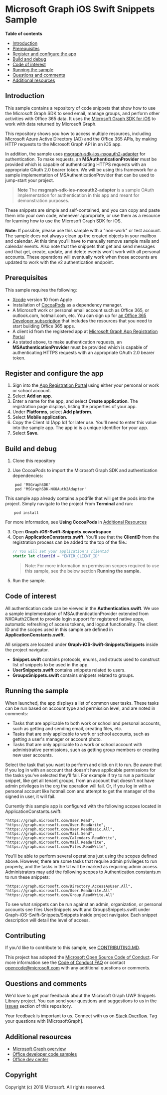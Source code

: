 # Microsoft Graph iOS Swift Snippets Sample

**Table of contents**

* [Introduction](#introduction)
* [Prerequisites](#prerequisites)
* [Register and configure the app](#register)
* [Build and debug](#build)
* [Code of interest](#code-of-interest)
* [Running the sample](#running-the-sample)
* [Questions and comments](#questions)
* [Additional resources](#additional-resources)

<a name="introduction"></a>
## Introduction

This sample contains a repository of code snippets that show how to use the Microsoft Graph SDK to send email, manage groups, and perform other activities with Office 365 data. It uses the [Microsoft Graph SDK for iOS](https://github.com/microsoftgraph/msgraph-sdk-ios) to work with data returned by Microsoft Graph.

This repository shows you how to access multiple resources, including Microsoft Azure Active Directory (AD) and the Office 365 APIs, by making HTTP requests to the Microsoft Graph API in an iOS app. 

In addition, the sample uses [msgraph-sdk-ios-nxoauth2-adapter](https://github.com/microsoftgraph/msgraph-sdk-ios-nxoauth2-adapter) for authentication. To make requests, an **MSAuthenticationProvider** must be provided which is capable of authenticating HTTPS requests with an appropriate OAuth 2.0 bearer token. We will be using this framework for a sample implementation of MSAuthenticationProvider that can be used to jump-start your project.

 > **Note** The **msgraph-sdk-ios-nxoauth2-adapter** is a sample OAuth implementation for authentication in this app and meant for demonstration purposes.

These snippets are simple and self-contained, and you can copy and paste them into your own code, whenever appropriate, or use them as a resource for learning how to use the Microsoft Graph SDK for iOS.

**Note:** If possible, please use this sample with a "non-work" or test account. The sample does not always clean up the created objects in your mailbox and calendar. At this time you'll have to manually remove sample mails and calendar events. Also note that the snippets that get and send messages and that get, create, update, and delete events won't work with all personal accounts. These operations will eventually work when those accounts are updated to work with the v2 authentication endpoint.

 

<a name="prerequisites"></a>
## Prerequisites ##

This sample requires the following:  
* [Xcode](https://developer.apple.com/xcode/downloads/) version 10 from Apple 
* Installation of [CocoaPods](https://guides.cocoapods.org/using/using-cocoapods.html)  as a dependency manager.
* A Microsoft work or personal email account such as Office 365, or outlook.com, hotmail.com, etc. You can sign up for [an Office 365 Developer subscription](https://aka.ms/devprogramsignup) that includes the resources that you need to start building Office 365 apps.
* A client id from the registered app at [Microsoft Graph App Registration Portal](https://graph.microsoft.io/en-us/app-registration)
* As stated above, to make authentication requests, an **MSAuthenticationProvider** must be provided which is capable of authenticating HTTPS requests with an appropriate OAuth 2.0 bearer token. 

<a name="register"></a>
## Register and configure the app

1. Sign into the [App Registration Portal](https://apps.dev.microsoft.com/) using either your personal or work or school account.  
2. Select **Add an app**.  
3. Enter a name for the app, and select **Create application**. The registration page displays, listing the properties of your app.  
4. Under **Platforms**, select **Add platform**.  
5. Select **Mobile application**.  
6. Copy the Client Id (App Id) for later use. You'll need to enter this value into the sample app. The app id is a unique identifier for your app.   
7. Select **Save**.  


<a name="build"></a>
## Build and debug ##

1. Clone this repository
2. Use CocoaPods to import the Microsoft Graph SDK and authentication dependencies:

		pod 'MSGraphSDK'
		pod 'MSGraphSDK-NXOAuth2Adapter'


 This sample app already contains a podfile that will get the pods into  the project. Simply navigate to the project From **Terminal** and run:

        pod install

   For more information, see **Using CocoaPods** in [Additional Resources](#AdditionalResources)

3. Open **Graph-iOS-Swift-Snippets.xcworkspace**
4. Open **ApplicationConstants.swift**. You'll see that the **ClientID** from the registration process can be added to the top of the file.:
   ```swift
   // You will set your application's clientId
   static let clientId = "ENTER_CLIENT_ID"    
   ```
    > Note: For more information on permission scopes required to use this sample, see the below section **Running the sample.**
5. Run the sample.

## Code of interest
All authentication code can be viewed in the **Authentication.swift**. We use a sample implementation of MSAuthenticationProvider extended from NXOAuth2Client to provide login support for registered native apps, automatic refreshing of access tokens, and logout functionality.
The client ID and the scopes used in this sample are defined in **ApplicationConstants.swift**.

All snippets are located under **Graph-iOS-Swift-Snippets/Snippets** inside the project navigator.
- **Snippet.swift** contains protocols, enums, and structs used to construct list of snippets to be used in the app.
- **UserSnippets.swift** contains snippets related to users.
- **GroupsSnippets.swift** contains snippets related to groups.

## Running the sample

When launched, the app displays a list of common user tasks. These tasks can be run based on account type and permission level, and are noted in comments:

- Tasks that are applicable to both work or school and personal accounts, such as getting and sending email, creating files, etc.
- Tasks that are only applicable to work or school accounts, such as getting a user's manager or account photo.
- Tasks that are only applicable to a work or school account with administrative permissions, such as getting group members or creating new user accounts.

Select the task that you want to perform and click on it to run. Be aware that if you log in with an account that doesn't have applicable permissions for the tasks you've selected they'll fail. For example if try to run a particular snippet, like get all tenant groups, from an account that doesn't not have admin privileges in the org the operation will fail. Or, if you log in with a personal account like hotmail.com and attempt to get the manager of the signed in user, it will fail.

Currently this sample app is configured with the following scopes located in ApplicationConstants.swift:

	"https://graph.microsoft.com/User.Read",
    "https://graph.microsoft.com/User.ReadWrite",
    "https://graph.microsoft.com/User.ReadBasic.All",
    "https://graph.microsoft.com/Mail.Send",
    "https://graph.microsoft.com/Calendars.ReadWrite",
    "https://graph.microsoft.com/Mail.ReadWrite",
    "https://graph.microsoft.com/Files.ReadWrite",

You'll be able to perform several operations just using the scopes defined above. However, there are some tasks that require admin privileges to run properly, and the tasks in the UI will be marked as requiring admin access. Administrators may add the following scopes to Authentication.constants.m to run these snippets:

	"https://graph.microsoft.com/Directory.AccessAsUser.All",
	"https://graph.microsoft.com/User.ReadWrite.All"
	"https://graph.microsoft.com/Group.ReadWrite.All"

To see what snippets can be run against an admin, organization, or personal accounts see files UserSnippets.swift and GroupsSnippets.swift under Graph-iOS-Swift-Snippets/Snippets inside project navigator. Each snippet description will detail the level of access.

<a name="contributing"></a>
## Contributing ##

If you'd like to contribute to this sample, see [CONTRIBUTING.MD](/CONTRIBUTING.md).

This project has adopted the [Microsoft Open Source Code of Conduct](https://opensource.microsoft.com/codeofconduct/). For more information see the [Code of Conduct FAQ](https://opensource.microsoft.com/codeofconduct/faq/) or contact [opencode@microsoft.com](mailto:opencode@microsoft.com) with any additional questions or comments.

<a name="questions"></a>
## Questions and comments

We'd love to get your feedback about the Microsoft Graph UWP Snippets  Library project. You can send your questions and suggestions to us in the [Issues](https://github.com/microsoftgraph/iOS-objectiveC-snippets-sample/issues) section of this repository.

Your feedback is important to us. Connect with us on [Stack Overflow](http://stackoverflow.com/questions/tagged/office365+or+microsoftgraph). Tag your questions with [MicrosoftGraph].

<a name="additional-resources"></a>
## Additional resources ##

- [Microsoft Graph overview](http://graph.microsoft.io)
- [Office developer code samples](http://dev.office.com/code-samples)
- [Office dev center](http://dev.office.com/)


## Copyright
Copyright (c) 2016 Microsoft. All rights reserved.
